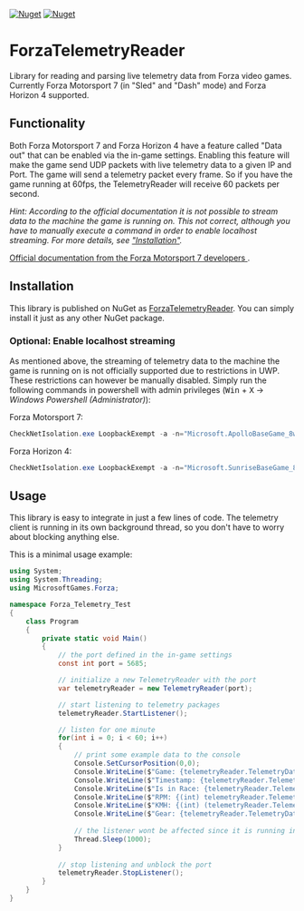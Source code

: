 [![Nuget](https://img.shields.io/nuget/v/ForzaTelemetryReader)](https://www.nuget.org/packages/ForzaTelemetryReader/) [![Nuget](https://img.shields.io/nuget/dt/ForzaTelemetryReader)](https://www.nuget.org/packages/ForzaTelemetryReader/)

# ForzaTelemetryReader
Library for reading and parsing live telemetry data from Forza video games.
Currently Forza Motorsport 7 (in "Sled" and "Dash" mode) and Forza Horizon 4 supported.

## Functionality

Both Forza Motorsport 7 and Forza Horizon 4 have a feature called "Data out" that can be enabled via the in-game settings.
Enabling this feature will make the game send UDP packets with live telemetry data to a given IP and Port.
The game will send a telemetry packet every frame. So if you have the game running at 60fps, the TelemetryReader will receive 60 packets per second.

_Hint: According to the official documentation it is not possible to stream data to the machine the game is running on.
This not correct, although you have to manually execute a command in order to enable localhost streaming. For more details, see ["Installation"](#installation)._

[Official documentation from the Forza Motorsport 7 developers ](https://forums.forzamotorsport.net/turn10_postsm926839_Forza-Motorsport-7--Data-Out--feature-details.aspx#post_926839).

## Installation

This library is published on NuGet as [ForzaTelemetryReader](https://www.nuget.org/packages/ForzaTelemetryReader/). You can simply install it just as any other NuGet package.

### Optional: Enable localhost streaming
As mentioned above, the streaming of telemetry data to the machine the game is running on is not officially supported due to restrictions in UWP.
These restrictions can however be manually disabled. Simply run the following commands in powershell with admin privileges (<kbd>Win</kbd> + <kbd>X</kbd> → _Windows Powershell (Administrator)_):

Forza Motorsport 7:
```powershell
CheckNetIsolation.exe LoopbackExempt -a -n="Microsoft.ApolloBaseGame_8wekyb3d8bbwe"

```

Forza Horizon 4:
```powershell
CheckNetIsolation.exe LoopbackExempt -a -n="Microsoft.SunriseBaseGame_8wekyb3d8bbwe"
```

## Usage

This library is easy to integrate in just a few lines of code.
The telemetry client is running in its own background thread, so you don't have to worry about blocking anything else.

This is a minimal usage example:
```c#
using System;
using System.Threading;
using MicrosoftGames.Forza;

namespace Forza_Telemetry_Test
{
    class Program
    {
        private static void Main()
        {
            // the port defined in the in-game settings
            const int port = 5685;

            // initialize a new TelemetryReader with the port
            var telemetryReader = new TelemetryReader(port);

            // start listening to telemetry packages
            telemetryReader.StartListener();

            // listen for one minute
            for(int i = 0; i < 60; i++)
            {
                // print some example data to the console
                Console.SetCursorPosition(0,0);
                Console.WriteLine($"Game: {telemetryReader.TelemetryData.GameTitle}");
                Console.WriteLine($"Timestamp: {telemetryReader.TelemetryData.TimestampMS}");
                Console.WriteLine($"Is in Race: {telemetryReader.TelemetryData.IsRaceOn}");
                Console.WriteLine($"RPM: {(int) telemetryReader.TelemetryData.CurrentEngineRpm}"); // cast from float to int
                Console.WriteLine($"KMH: {(int) (telemetryReader.TelemetryData.Speed * 3.6)}");    // Speed is in m/s, so multiply with 3.6 to get km/h
                Console.WriteLine($"Gear: {telemetryReader.TelemetryData.Gear}");
                
                // the listener wont be affected since it is running in a background thread
                Thread.Sleep(1000);
            }
            
            // stop listening and unblock the port
            telemetryReader.StopListener();
        }
    }
}
```
